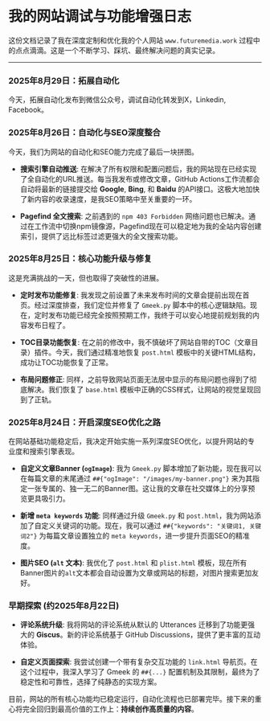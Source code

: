 # 我的网站调试与功能增强日志

这份文档记录了我在深度定制和优化我的个人网站 `www.futuremedia.work` 过程中的点点滴滴。这是一个不断学习、踩坑、最终解决问题的真实记录。

---
### **2025年8月29日：拓展自动化**

今天，拓展自动化发布到微信公众号，调试自动化转发到X，Linkedin, Facebook。


### **2025年8月26日：自动化与SEO深度整合**

今天，我们为网站的自动化和SEO能力完成了最后一块拼图。

* **搜索引擎自动推送**: 在解决了所有权限和配置问题后，我的网站现在已经实现了全自动化的URL推送。每当我发布或修改文章，GitHub Actions工作流都会自动将最新的链接提交给 **Google**, **Bing**, 和 **Baidu** 的API接口。这极大地加快了新内容的收录速度，是我SEO策略中至关重要的一环。

* **Pagefind 全文搜索**: 之前遇到的 `npm 403 Forbidden` 网络问题也已解决。通过在工作流中切换npm镜像源，Pagefind现在可以稳定地为我的全站内容创建索引，提供了远比标签过滤更强大的全文搜索功能。

### **2025年8月25日：核心功能升级与修复**

这是充满挑战的一天，但也取得了突破性的进展。

* **定时发布功能修复**: 我发现之前设置了未来发布时间的文章会提前出现在首页。经过深度排查，我们定位并修复了 `Gmeek.py` 脚本中的核心逻辑缺陷。现在，定时发布功能已经完全按照预期工作，我终于可以安心地提前规划我的内容发布日程了。

* **TOC目录功能恢复**: 在之前的修改中，我不慎破坏了网站自带的TOC（文章目录）插件。今天，我们通过精准地恢复 `post.html` 模板中的关键HTML结构，成功让TOC功能恢复了正常。

* **布局问题修正**: 同样，之前导致网站页面无法居中显示的布局问题也得到了彻底解决。我们恢复了 `base.html` 模板中正确的CSS样式，让网站的视觉呈现回到了正轨。

### **2025年8月24日：开启深度SEO优化之路**

在网站基础功能稳定后，我决定开始实施一系列深度SEO优化，以提升网站的专业度和搜索引擎表现。

* **自定义文章Banner (`ogImage`)**: 我为 `Gmeek.py` 脚本增加了新功能，现在我可以在每篇文章的末尾通过 `##{"ogImage": "/images/my-banner.png"}` 来为其指定一张专属的、独一无二的Banner图。这让我的文章在社交媒体上的分享预览更具吸引力。

* **新增 `meta keywords` 功能**: 同样通过升级 `Gmeek.py` 和 `post.html`，我为网站添加了自定义关键词的功能。现在，我可以通过 `##{"keywords": "关键词1, 关键词2"}` 为每篇文章设置独立的 `meta keywords`，进一步提升页面SEO的精准度。

* **图片SEO (`alt` 文本)**: 我优化了 `post.html` 和 `plist.html` 模板，现在所有Banner图片的`alt`文本都会自动设置为文章或网站的标题，对图片搜索更加友好。

### **早期探索 (约2025年8月22日)**

* **评论系统升级**: 我将网站的评论系统从默认的 Utterances 迁移到了功能更强大的 **Giscus**。新的评论系统基于 GitHub Discussions，提供了更丰富的互动体验。

* **自定义页面探索**: 我尝试创建一个带有复杂交互功能的 `link.html` 导航页。在这个过程中，我深入学习了 Gmeek 的 `##{...}` 配置机制及其限制，最终为了稳定性和可靠性，选择了纯静态的实现方案。

目前，网站的所有核心功能均已稳定运行，自动化流程也已部署完毕。接下来的重心将完全回归到最高价值的工作上：**持续创作高质量的内容**。
